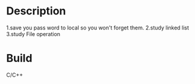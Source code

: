 # Description
1.save you pass word to local so you won't forget them.
2.study linked list
3.study File operation


# Build
C/C++